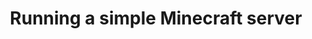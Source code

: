 ---
title: Running a simple Minecraft server
description: A guide for running a simple Minecraft server for you and your friends
---